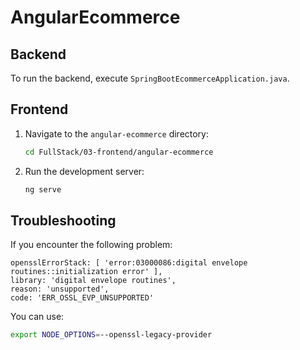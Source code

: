 # AngularEcommerce

## Backend
To run the backend, execute `SpringBootEcommerceApplication.java`.

## Frontend
1. Navigate to the `angular-ecommerce` directory:
   ```bash
   cd FullStack/03-frontend/angular-ecommerce
   ```

2. Run the development server:
   ```bash
   ng serve
   ```

## Troubleshooting
If you encounter the following problem:
```
opensslErrorStack: [ 'error:03000086:digital envelope routines::initialization error' ],
library: 'digital envelope routines',
reason: 'unsupported',
code: 'ERR_OSSL_EVP_UNSUPPORTED'
```
You can use:
```bash
export NODE_OPTIONS=--openssl-legacy-provider
```


